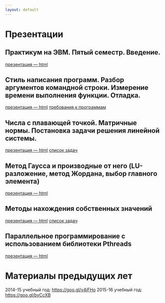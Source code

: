 ```yaml
---
layout: default
---
```


# Презентации

## Практикум на ЭВМ. Пятый семестр. Введение.
[презентация — html](presentations/01-Introduction.html)

## Стиль написания программ. Разбор аргументов командной строки. Измерение времени выполнения функции. Отладка.
[презентация — html](presentations/02-CommandLine-Time-Debugging.html)
[требования к программам](presentations/requirements-2019.pdf)

## Числа с плавающей точкой. Матричные нормы. Постановка задачи решения линейной системы.
[презентация — html](presentations/03-Matrix-Generate-Multiply.html)
[список задач](presentations/tasks-1.pdf)

## Метод Гаусса и производные от него (LU-разложение, метод Жордана, выбор главного элемента)
[презентация — html](presentations/04-Gauss-Jordan.html)

## Методы нахождения собственных значений
[презентация — html](presentations/05-Eigenvalues.html)
[список задач](presentations/tasks-2.pdf)

## Параллельное программирование с использованием библиотеки Pthreads
[презентация — html](presentations/06-Pthreads.html)

# Материалы предыдущих лет
2014-15 учебный год: https://goo.gl/v4jFHo
2015-16 учебный год: https://goo.gl/byCcXB
